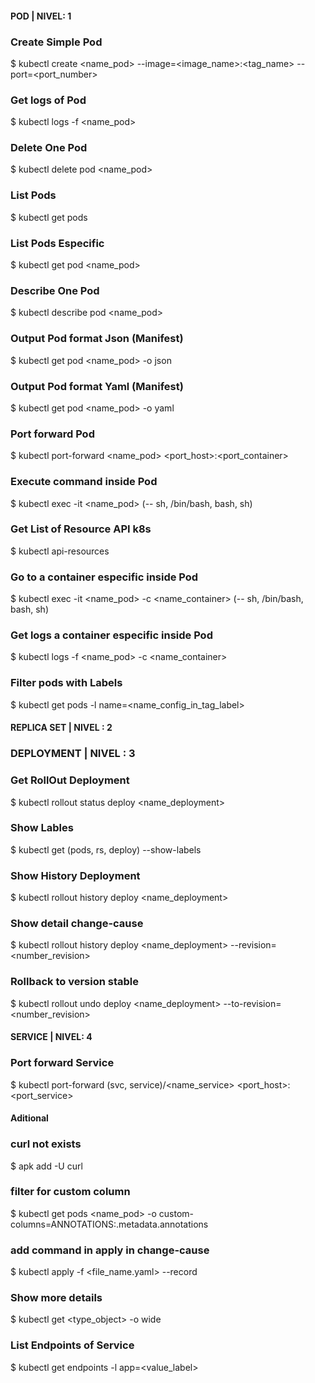 #### POD | NIVEL: 1 ####
### Create Simple Pod
$ kubectl create <name_pod> --image=<image_name>:<tag_name> --port=<port_number>
### Get logs of Pod
$ kubectl logs -f <name_pod>
### Delete One Pod
$ kubectl delete pod <name_pod>
### List Pods
$ kubectl get pods
### List Pods Especific
$ kubectl get pod <name_pod>
### Describe One Pod
$ kubectl describe pod <name_pod>
### Output Pod format Json (Manifest)
$ kubectl get pod <name_pod> -o json
### Output Pod format Yaml (Manifest)
$ kubectl get pod <name_pod> -o yaml
### Port forward Pod
$ kubectl port-forward <name_pod> <port_host>:<port_container>
### Execute command inside Pod
$ kubectl exec -it <name_pod> (-- sh, /bin/bash, bash, sh)
### Get List of Resource API k8s
$ kubectl api-resources
### Go to a container especific inside Pod
$ kubectl exec -it <name_pod> -c <name_container> (-- sh, /bin/bash, bash, sh)
### Get logs a container especific inside Pod
$ kubectl logs -f <name_pod> -c <name_container>
### Filter pods with Labels
$ kubectl get pods -l name=<name_config_in_tag_label>

#### REPLICA SET | NIVEL : 2 ####
### DEPLOYMENT | NIVEL : 3 ####
### Get RollOut Deployment
$ kubectl rollout status deploy <name_deployment>
### Show Lables
$ kubectl get (pods, rs, deploy) --show-labels
### Show History Deployment
$ kubectl rollout history deploy <name_deployment>
### Show detail change-cause 
$ kubectl rollout history deploy <name_deployment> --revision=<number_revision>
### Rollback to version stable
$ kubectl rollout undo deploy <name_deployment> --to-revision=<number_revision>

#### SERVICE | NIVEL: 4 ####
### Port forward Service
$ kubectl port-forward (svc, service)/<name_service> <port_host>:<port_service>

#### Aditional ####
### curl not exists
$ apk add -U curl
### filter for custom column
$ kubectl get pods <name_pod> -o custom-columns=ANNOTATIONS:.metadata.annotations
### add command in apply in change-cause
$ kubectl apply -f <file_name.yaml> --record
### Show more details 
$ kubectl get <type_object> -o wide
### List Endpoints of Service
$ kubectl get endpoints -l app=<value_label>